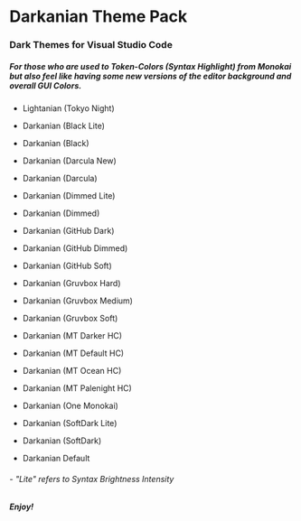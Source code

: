# Darkanian Theme Pack

### Dark Themes for Visual Studio Code

##### For those who are used to Token-Colors (Syntax Highlight) from Monokai but also feel like having some new versions of the editor background and overall GUI Colors.

- Lightanian (Tokyo Night)

- Darkanian (Black Lite)
- Darkanian (Black)
- Darkanian (Darcula New)
- Darkanian (Darcula)
- Darkanian (Dimmed Lite)
- Darkanian (Dimmed)
- Darkanian (GitHub Dark)
- Darkanian (GitHub Dimmed)
- Darkanian (GitHub Soft)
- Darkanian (Gruvbox Hard)
- Darkanian (Gruvbox Medium)
- Darkanian (Gruvbox Soft)
- Darkanian (MT Darker HC)
- Darkanian (MT Default HC)
- Darkanian (MT Ocean HC)
- Darkanian (MT Palenight HC)
- Darkanian (One Monokai)
- Darkanian (SoftDark Lite)
- Darkanian (SoftDark)
- Darkanian Default

###### - "Lite" refers to Syntax Brightness Intensity

###### **Enjoy!**
